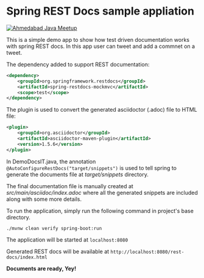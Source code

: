 # Spring REST Docs sample appliation

[![Ahmedabad Java Meetup](https://encrypted-tbn0.gstatic.com/images?q=tbn:ANd9GcSCUuuCj6gMJ51kXwg0YYaPf_Uq7weOFftbymbzrSua5WrDbynGAA)]()

This is a simple demo app to show how test driven documentation works with spring REST docs. In this app user can tweet and add a commnet on a tweet.

The dependency added to support REST documentation:
```xml
<dependency>
    <groupId>org.springframework.restdocs</groupId>
    <artifactId>spring-restdocs-mockmvc</artifactId>
    <scope>test</scope>
</dependency>
```

The plugin is used to convert the generated asciidoctor (.adoc) file to HTML file:
```xml
<plugin>
    <groupId>org.asciidoctor</groupId>
    <artifactId>asciidoctor-maven-plugin</artifactId>
    <version>1.5.6</version>
</plugin>
```

In DemoDocsIT.java, the annotation `@AutoConfigureRestDocs("target/snippets")` is used to tell spring to generate the documents file at *target/snippets* directory.

The final documentation file is manually created at *src/main/asciidoc/index.adoc* where all the generated snippets are included along with some more details.

To run the application, simply run the following command in project's base directory.

`./mvnw clean verify spring-boot:run`


The application will be started at `localhost:8080`

Generated REST docs will be available at `http://localhost:8080/rest-docs/index.html`

**Documents are ready, Yey!**